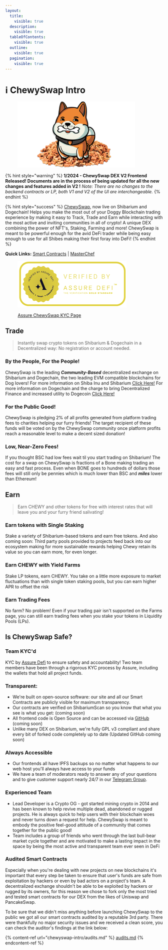 ```yaml
---
layout:
  title:
    visible: true
  description:
    visible: true
  tableOfContents:
    visible: true
  outline:
    visible: true
  pagination:
    visible: true
---
```


# ℹ ChewySwap Intro



<figure><img src=".gitbook/assets/8.png" alt="" width="375"><figcaption></figcaption></figure>



{% hint style="warning" %}
**1/2024 - ChewySwap DEX V2 Frontend Released! Documents are in the process of being updated for all the new changes and features added in V2 !** _Note: There are no changes to the backend contracts or LP, both V1 and V2 of the UI are interchangeable._&#x20;
{% endhint %}

{% hint style="success" %}
[ChewySwap](https://chewyswap.dog), now live on Shibarium and Dogechain! Helps you make the most out of your Doggy Blockchain trading experience by making it easy to Track, Trade and Earn while interacting with the most active and inviting communities in all of crypto! A unique DEX combining the power of NFT's, Staking, Farming and more! ChewySwap is meant to be powerful enough for the avid DeFi trader while being easy enough to use for all Shibes making their first foray into DeFi!
{% endhint %}

**Quick Links:** [Smart Contracts](broken-reference) | [MasterChef](broken-reference)

<figure><img src=".gitbook/assets/kyc.png" alt=""><figcaption><p><a href="https://assuredefi.com/projects/chewyswap/">Assure ChewySwap KYC Page</a></p></figcaption></figure>

## Trade

> Instantly swap crypto tokens on Shibarium & Dogechain in a Decentralized way: No registration or account needed.

### By the People, For the People!

ChewySwap is the leading _**Community-Based**_ decentralized exchange on Shibarium and Dogechain, the two leading EVM compatible blockchains for Dog lovers! For more information on Shiba Inu and Shibarium [Click Here!](https://shib.io) For more information on Dogechain and the charge to bring Decentralized Finance and increased utility to Dogecoin [Click Here!](https://dogechain.dog)

### For the Public Good!

ChewySwap is pledging 2% of all profits generated from platform trading fees to charities helping our furry friends! The target recipient of these funds will be voted on by the ChewySwap community once platform profits reach a reasonable level to make a decent sized donation!

### Low, Near-Zero Fees!

If you thought BSC had low fees wait til you start trading on Shibarium! The cost for a swap on ChewySwap is fractions of a Bone making trading an easy and fast process. Even when BONE goes to hundreds of dollars those fees will still only be pennies which is much lower than BSC and _**miles**_ lower than Ethereum!

## &#x20;Earn

> Earn CHEWY and other tokens for free with interest rates that will leave you and your furry friend salivating!

### Earn tokens with Single Staking

Stake a variety of Shibarium-based tokens and earn free tokens. And also coming soon: Third party pools provided to projects feed back into our ecosystem making for more sustainable rewards helping Chewy retain its value so you can earn more, for even longer.

### Earn CHEWY with Yield Farms

Stake LP tokens, earn CHEWY. You take on a little more exposure to market fluctuations than with single token staking pools, but you can earn higher APR to offset the risk

### Earn Trading Fees

No farm? No problem! Even if your trading pair isn't supported on the Farms page, you can still earn trading fees when you stake your tokens in Liquidity Pools (LPs).



## Is ChewySwap Safe?

### Team KYC'd

KYC by [Assure Defi](https://assuredefi.com/projects/chewyswap/) to ensure safety and accountability! Two team members have been through a rigorous KYC process by Assure, including the wallets that hold all project funds.&#x20;

### Transparent:

* We're built on open-source software: our site and all our Smart Contracts are publicly visible for maximum transparency.
* Our contracts are verified on ShibariumScan so you know that what you see is what you get: (coming soon)
* All frontend code is Open Source and can be accessed via [GitHub](https://github.com/PooDoge/DogeshrekDEX-UI) (coming soon)
* Unlike many DEX on Shibarium, we're fully GPL v3 compliant and share every bit of forked code completely up to date (Updated GitHub coming soon)

### Always Accessible

* Our frontends all have IPFS backups so no matter what happens to our web host you'll always have access to your funds
* We have a team of moderators ready to answer any of your questions and to give customer support nearly 24/7 in our [Telegram Group](https://t.me/chewyswapcommunity).

### Experienced Team

* Lead Developer is a Crypto OG - got started mining crypto in 2014 and has been known to help revive multiple dead, abandoned or rugged projects. He is always quick to help users with their blockchain woes and never turns down a request for help. ChewySwap is meant to embody the positive feel-good attitude of a community that comes together for the public good!
* Team includes a group of friends who went through the last bull-bear market cycle together and are motivated to make a lasting impact in the space by being the most active and transparent team ever seen in DeFi

### Audited Smart Contracts

Especially when you're dealing with new projects on new blockchains it's important that every step be taken to ensure that user's funds are safe from exploitation by hackers or even by bad actors on a project's team. A decentralized exchange shouldn't be able to be exploited by hackers or rugged by its owners, for this reason we chose to fork only the most tried and tested smart contracts for our DEX from the likes of Uniswap and PancakeSwap.&#x20;

To be sure that we didn't miss anything before launching ChewySwap to the public we got all our smart contracts audited by a reputable 3rd party. There were thankfully no major security issues and we received a clean score, you can check the auditor's findings at the link below:

{% content-ref url="chewyswap-intro/audits.md" %}
[audits.md](chewyswap-intro/audits.md)
{% endcontent-ref %}
